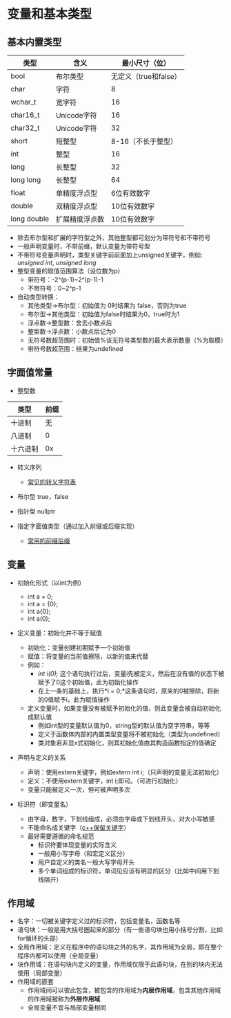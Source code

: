 # 变量和基本类型

## 基本内置类型

| 类型 | 含义 | 最小尺寸（位） |
| ----- | ----- | ----- |
| bool | 布尔类型 | 无定义（true和false）|
| char | 字符 | 8 |
| wchar_t | 宽字符 | 16 |
| char16_t | Unicode字符 | 16 | 
| char32_t | Unicode字符 | 32 |
| short | 短整型 | 8-16（不长于整型）|
| int | 整型 | 16 |
| long | 长整型 | 32 |
| long long | 长整型 | 64 |
| float | 单精度浮点型 | 6位有效数字 |
| double | 双精度浮点型 | 10位有效数字 |
| long double | 扩展精度浮点数 |10位有效数字 |

- 除去布尔型和扩展的字符型之外，其他整型都可划分为带符号和不带符号
- 一般声明变量时，不带前缀，默认变量为带符号型
- 不带符号变量声明时，类型关键字前前面加上unsigned关键字，例如: *unsigned int*, *unsigned long*
- 整型变量的取值范围算法（设位数为p）
    - 带符号：-2^(p-1)~2^(p-1)-1
    - 不带符号：0~2^p-1
- 自动类型转换：
    - 其他类型->布尔型：初始值为 0时结果为 false，否则为true
    - 布尔型->其他类型：初始值为false时结果为0，true时为1
    - 浮点数->整型数：舍去小数点后
    - 整型数->浮点数：小数点后记为0
    - 无符号数超范围时：初始值%该无符号类型数的最大表示数量（%为取模）
    - 带符号数超范围：结果为undefined

## 字面值常量
- 整型数

| 类型 | 前缀 |
| ----- | ----- |
| 十进制 | 无 |
| 八进制 | 0 |
| 十六进制 | 0x |

- 转义序列
    - [常见的转义字符表](https://blog.csdn.net/m0_37836194/article/details/78616976)

- 布尔型
true，false

- 指针型
nullptr

- 指定字面值类型（通过加入前缀或后缀实现）
    - [常用的前缀后缀](https://blog.csdn.net/qq_43152052/article/details/86772406)
    
## 变量

- 初始化形式（以int为例）
    - int a = 0;
    - int a = {0};
    - int a{0};
    - int a(0);
    
- 定义变量：初始化并不等于赋值
    - 初始化：变量创建初期赋予一个初始值
    - 赋值：将变量的当前值擦除，以新的值来代替
    - 例如：
        - *int i(0);* 这个语句执行过后，变量i先被定义，然后在没有值的状态下被赋予了0这个初始值，此为初始化操作
        - 在上一条的基础上，执行*i = 0;*这条语句时，原来的0被擦除，将新的0值赋予i，此为赋值操作
    - 定义变量时，如果变量没有被赋予初始化的值，则此变量会被自动初始化成默认值
        - 例如int型的变量默认值为0，string型的默认值为空字符串，等等
        - 定义于函数体内部的内置类型变量将不被初始化（类型为undefined）
        - 类对象若非显x式初始化，则其初始化值由其构造函数指定的值确定

- 声明与定义的关系
    - 声明：使用extern关键字，例如extern int i;（只声明的变量无法初始化）
    - 定义：不使用extern关键字，int i;即可。（可进行初始化）
    - 变量只能被定义一次，但可被声明多次
        
- 标识符（即变量名）
    - 由字母，数字，下划线组成，必须由字母或下划线开头，对大小写敏感
    - 不能命名成关键字（[c++保留关键字](https://www.runoob.com/w3cnote/cpp-keyword-intro.html)）
    - 最好需要遵循的命名规范
        - 标识符要体现变量的实际含义
        - 一般用小写字母（和宏定义区分）
        - 用户自定义的类名一般大写字母开头
        - 多个单词组成的标识符，单词见应该有明显的区分（比如中间用下划线隔开）

## 作用域
- 名字：一切被关键字定义过的标识符，包括变量名，函数名等
- 语句块：一般是用大括号圈起来的部分（有一些语句块也用小括号分割，比如for循环的头部）
- 全局作用域：定义在程序中的语句块之外的名字，其作用域为全局，即在整个程序内都可以使用（全局变量）
- 块作用域：在语句块内定义的变量，作用域仅限于此语句块，在别的块内无法使用（局部变量）
- 作用域的嵌套
    - 作用域间可以彼此包含，被包含的作用域为**内层作用域**，包含其他作用域的作用域被称为**外层作用域**
    - 全局变量不宜与局部变量相同
